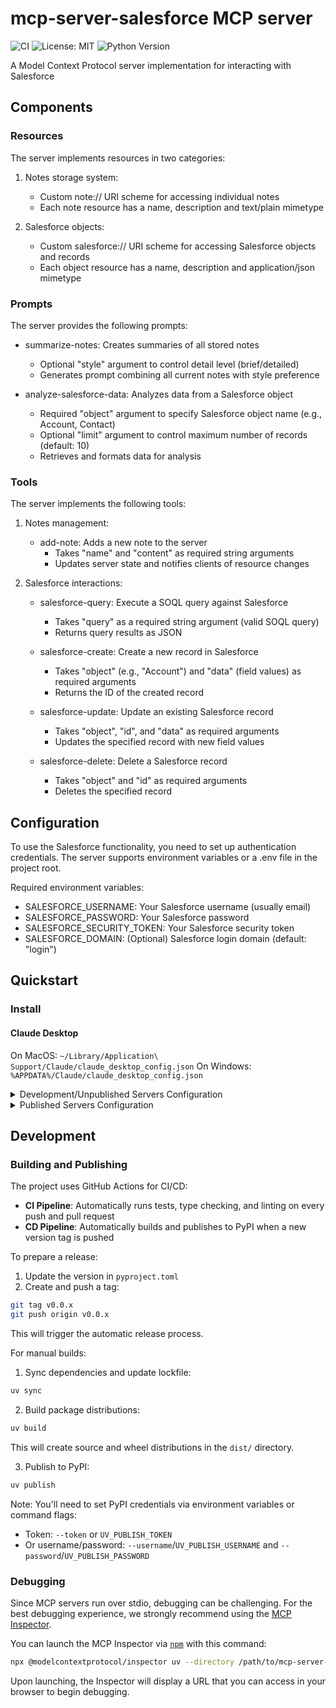 # mcp-server-salesforce MCP server

![CI](https://github.com/kazuki1213/mcp-server-salesforce/actions/workflows/ci.yml/badge.svg)
![License: MIT](https://img.shields.io/badge/License-MIT-blue.svg)
![Python Version](https://img.shields.io/badge/python-3.13-blue.svg)

A Model Context Protocol server implementation for interacting with Salesforce

## Components

### Resources

The server implements resources in two categories:

1. Notes storage system:
   - Custom note:// URI scheme for accessing individual notes
   - Each note resource has a name, description and text/plain mimetype

2. Salesforce objects:
   - Custom salesforce:// URI scheme for accessing Salesforce objects and records
   - Each object resource has a name, description and application/json mimetype

### Prompts

The server provides the following prompts:

- summarize-notes: Creates summaries of all stored notes
  - Optional "style" argument to control detail level (brief/detailed)
  - Generates prompt combining all current notes with style preference

- analyze-salesforce-data: Analyzes data from a Salesforce object
  - Required "object" argument to specify Salesforce object name (e.g., Account, Contact)
  - Optional "limit" argument to control maximum number of records (default: 10)
  - Retrieves and formats data for analysis

### Tools

The server implements the following tools:

1. Notes management:
   - add-note: Adds a new note to the server
     - Takes "name" and "content" as required string arguments
     - Updates server state and notifies clients of resource changes

2. Salesforce interactions:
   - salesforce-query: Execute a SOQL query against Salesforce
     - Takes "query" as a required string argument (valid SOQL query)
     - Returns query results as JSON

   - salesforce-create: Create a new record in Salesforce
     - Takes "object" (e.g., "Account") and "data" (field values) as required arguments
     - Returns the ID of the created record

   - salesforce-update: Update an existing Salesforce record
     - Takes "object", "id", and "data" as required arguments
     - Updates the specified record with new field values

   - salesforce-delete: Delete a Salesforce record
     - Takes "object" and "id" as required arguments
     - Deletes the specified record

## Configuration

To use the Salesforce functionality, you need to set up authentication credentials. 
The server supports environment variables or a .env file in the project root.

Required environment variables:
- SALESFORCE_USERNAME: Your Salesforce username (usually email)
- SALESFORCE_PASSWORD: Your Salesforce password
- SALESFORCE_SECURITY_TOKEN: Your Salesforce security token
- SALESFORCE_DOMAIN: (Optional) Salesforce login domain (default: "login")

## Quickstart

### Install

#### Claude Desktop

On MacOS: `~/Library/Application\ Support/Claude/claude_desktop_config.json`
On Windows: `%APPDATA%/Claude/claude_desktop_config.json`

<details>
  <summary>Development/Unpublished Servers Configuration</summary>
  ```
  "mcpServers": {
    "mcp-server-salesforce": {
      "command": "uv",
      "args": [
        "--directory",
        "/path/to/mcp-server-salesforce",
        "run",
        "mcp-server-salesforce"
      ]
    }
  }
  ```
</details>

<details>
  <summary>Published Servers Configuration</summary>
  ```
  "mcpServers": {
    "mcp-server-salesforce": {
      "command": "uvx",
      "args": [
        "mcp-server-salesforce"
      ]
    }
  }
  ```
</details>

## Development

### Building and Publishing

The project uses GitHub Actions for CI/CD:

- **CI Pipeline**: Automatically runs tests, type checking, and linting on every push and pull request
- **CD Pipeline**: Automatically builds and publishes to PyPI when a new version tag is pushed

To prepare a release:

1. Update the version in `pyproject.toml`
2. Create and push a tag: 
```bash
git tag v0.0.x
git push origin v0.0.x
```

This will trigger the automatic release process.

For manual builds:

1. Sync dependencies and update lockfile:
```bash
uv sync
```

2. Build package distributions:
```bash
uv build
```

This will create source and wheel distributions in the `dist/` directory.

3. Publish to PyPI:
```bash
uv publish
```

Note: You'll need to set PyPI credentials via environment variables or command flags:
- Token: `--token` or `UV_PUBLISH_TOKEN`
- Or username/password: `--username`/`UV_PUBLISH_USERNAME` and `--password`/`UV_PUBLISH_PASSWORD`

### Debugging

Since MCP servers run over stdio, debugging can be challenging. For the best debugging
experience, we strongly recommend using the [MCP Inspector](https://github.com/modelcontextprotocol/inspector).


You can launch the MCP Inspector via [`npm`](https://docs.npmjs.com/downloading-and-installing-node-js-and-npm) with this command:

```bash
npx @modelcontextprotocol/inspector uv --directory /path/to/mcp-server-salesforce run mcp-server-salesforce
```


Upon launching, the Inspector will display a URL that you can access in your browser to begin debugging.